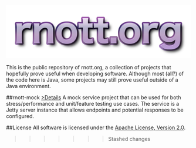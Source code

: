 ![rnott.org](images/logo.png)

This is the public repository of rnott.org, a collection of projects that hopefully prove useful when developing software. Although
most (all?) of the code here is Java, some projects may still prove useful outside of a Java environment.

##rnott-mock [>Details](mock/README.md)
A mock service project that can be used for both stress/performance and unit/feature testing use cases. The service is a Jetty server instance that allows endpoints and potential responses to be configured.

##License
All software is licensed under the [Apache License, Version 2.0](http://www.apache.org/licenses/LICENSE-2.0).
>>>>>>> Stashed changes
